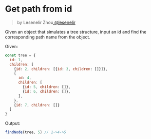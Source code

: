 <h1>Get path from id</h1>

<blockquote><p>by Lesenelir Zhou<a href="https://github.com/lesenelir" target="_blank"> @lesenelir </a></p></blockquote>

Given an object that simulates a tree structure, input an id and find the corresponding path name from the object.

Given:
```js
const tree = {
  id: 1,
  children: [
    {id: 2, children: [{id: 3, children: []}]},
    {
      id: 4,
      children: [
        {id: 5, children: []},
        {id: 6, children: []},
      ],
    },
    {id: 7, children: []}
  ]
}

```
Output:
```js
findNode(tree, 5) // 1->4->5
```
